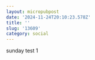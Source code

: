 ```yaml
---
layout: micropubpost
date: '2024-11-24T20:10:23.578Z'
title: ''
slug: '13609'
category: social
---
```

sunday test 1

